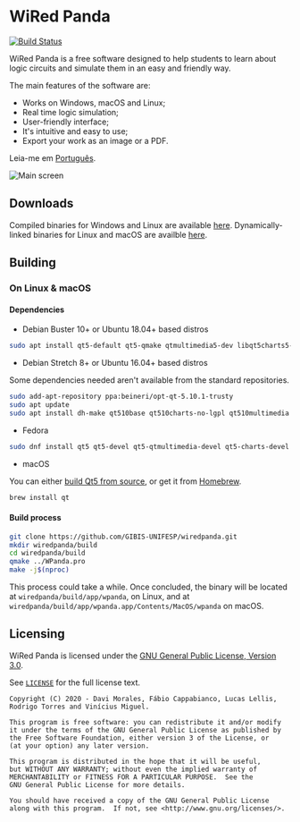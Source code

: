 # WiRed Panda

[![Build Status](https://travis-ci.org/GIBIS-UNIFESP/wiRedPanda.svg?branch=master)](https://travis-ci.org/GIBIS-UNIFESP/wiRedPanda)

WiRed Panda is a free software designed to help students to learn about logic circuits and simulate them in an easy and friendly way.

The main features of the software are:
  - Works on Windows, macOS and Linux;
  - Real time logic simulation;
  - User-friendly interface;
  - It's intuitive and easy to use;
  - Export your work as an image or a PDF.

Leia-me em [Português](README_pt_BR.md).

![Main screen](https://user-images.githubusercontent.com/36349314/97934063-532ed000-1d53-11eb-9667-73ea32f456ce.png)

## Downloads

Compiled binaries for Windows and Linux are available [here](http://gibis-unifesp.github.io/wiRedPanda/downloads/).
Dynamically-linked binaries for Linux and macOS are availble [here](https://github.com/GIBIS-UNIFESP/wiRedPanda/releases).

## Building

### On Linux & macOS

#### Dependencies 

* Debian Buster 10+ or Ubuntu 18.04+ based distros

```bash
sudo apt install qt5-default qt5-qmake qtmultimedia5-dev libqt5charts5-dev
```

* Debian Stretch 8+ or Ubuntu 16.04+ based distros

Some dependencies needed aren't available from the standard repositories.

```bash
sudo add-apt-repository ppa:beineri/opt-qt-5.10.1-trusty
sudo apt update 
sudo apt install dh-make qt510base qt510charts-no-lgpl qt510multimedia
```

* Fedora

```bash
sudo dnf install qt5 qt5-devel qt5-qtmultimedia-devel qt5-charts-devel
```

* macOS

You can either [build Qt5 from source](https://doc.qt.io/qt-5/macos-building.html), or get it from [Homebrew](https://brew.sh/).

```bash
brew install qt
```

#### Build process

```bash
git clone https://github.com/GIBIS-UNIFESP/wiredpanda.git
mkdir wiredpanda/build
cd wiredpanda/build
qmake ../WPanda.pro
make -j$(nproc)
```

This process could take a while. Once concluded, the binary will be located at `wiredpanda/build/app/wpanda`, on Linux, and at `wiredpanda/build/app/wpanda.app/Contents/MacOS/wpanda` on macOS.

## Licensing

WiRed Panda is licensed under the [GNU General Public License, Version 3.0](http://www.gnu.org/licenses/).

See [`LICENSE`](LICENSE) for the full license text.
  
    Copyright (C) 2020 - Davi Morales, Fábio Cappabianco, Lucas Lellis, Rodrigo Torres and Vinícius Miguel.
    
    This program is free software: you can redistribute it and/or modify
    it under the terms of the GNU General Public License as published by
    the Free Software Foundation, either version 3 of the License, or
    (at your option) any later version.
    
    This program is distributed in the hope that it will be useful,
    but WITHOUT ANY WARRANTY; without even the implied warranty of
    MERCHANTABILITY or FITNESS FOR A PARTICULAR PURPOSE.  See the
    GNU General Public License for more details.
    
    You should have received a copy of the GNU General Public License
    along with this program.  If not, see <http://www.gnu.org/licenses/>.

